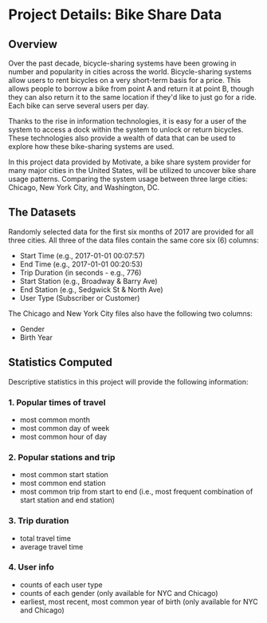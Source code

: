 # Project Details: Bike Share Data

## Overview

Over the past decade, bicycle-sharing systems have been growing in number and popularity in cities across the world. Bicycle-sharing systems allow users to rent bicycles on a very short-term basis for a price. This allows people to borrow a bike from point A and return it at point B, though they can also return it to the same location if they'd like to just go for a ride. Each bike can serve several users per day.

Thanks to the rise in information technologies, it is easy for a user of the system to access a dock within the system to unlock or return bicycles. These technologies also provide a wealth of data that can be used to explore how these bike-sharing systems are used.

In this project data provided by Motivate, a bike share system provider for many major cities in the United States, will be utilized to uncover bike share usage patterns. Comparing the system usage between three large cities: Chicago, New York City, and Washington, DC.

## The Datasets

Randomly selected data for the first six months of 2017 are provided for all three cities. All three of the data files contain the same core six (6) columns:

- Start Time (e.g., 2017-01-01 00:07:57)
- End Time (e.g., 2017-01-01 00:20:53)
- Trip Duration (in seconds - e.g., 776)
- Start Station (e.g., Broadway & Barry Ave)
- End Station (e.g., Sedgwick St & North Ave)
- User Type (Subscriber or Customer)

The Chicago and New York City files also have the following two columns:

- Gender
- Birth Year

## Statistics Computed

Descriptive statistics in this project will provide the following information:

### 1. Popular times of travel

- most common month
- most common day of week
- most common hour of day

### 2. Popular stations and trip

- most common start station
- most common end station
- most common trip from start to end (i.e., most frequent combination of start station and end station)

### 3. Trip duration

- total travel time
- average travel time

### 4. User info

- counts of each user type
- counts of each gender (only available for NYC and Chicago)
- earliest, most recent, most common year of birth (only available for NYC and Chicago)
